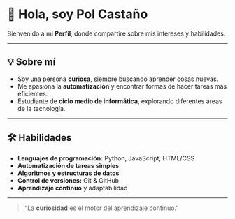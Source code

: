 # 👋 Hola, soy Pol Castaño

Bienvenido a mi **Perfil**, donde compartire sobre mis intereses y habilidades.

---

## 💡 Sobre mí
- Soy una persona **curiosa**, siempre buscando aprender cosas nuevas.  
- Me apasiona la **automatización** y encontrar formas de hacer tareas más eficientes.  
- Estudiante de **ciclo medio de informática**, explorando diferentes áreas de la tecnología.

---

## 🛠 Habilidades
- **Lenguajes de programación:** Python, JavaScript, HTML/CSS  
- **Automatización de tareas simples**  
- **Algoritmos y estructuras de datos**  
- **Control de versiones:** Git & GitHub  
- **Aprendizaje continuo** y adaptabilidad  

---

> “La **curiosidad** es el motor del aprendizaje continuo.”
